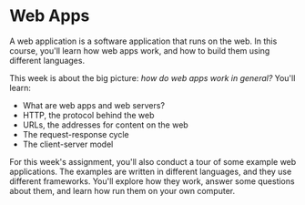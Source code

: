 # Web Apps

A web application is a software application that runs on the web. In this 
course, you'll learn how web apps work, and how to build them using different 
languages. 

This week is about the big picture: _how do web apps work in general?_ You'll 
learn:

- What are web apps and web servers?
- HTTP, the protocol behind the web
- URLs, the addresses for content on the web
- The request-response cycle
- The client-server model

For this week's assignment, you'll also conduct a tour of some example web 
applications. The examples are written in different languages, and they use 
different frameworks. You'll explore how they work, answer some questions about 
them, and learn how run them on your own computer.
